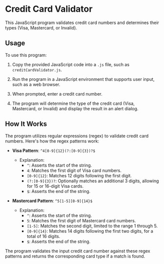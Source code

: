 # Credit Card Validator

This JavaScript program validates credit card numbers and determines their types (Visa, Mastercard, or Invalid).

## Usage

To use this program:

1. Copy the provided JavaScript code into a `.js` file, such as `creditCardValidator.js`.

2. Run the program in a JavaScript environment that supports user input, such as a web browser.

3. When prompted, enter a credit card number.

4. The program will determine the type of the credit card (Visa, Mastercard, or Invalid) and display the result in an alert dialog.

## How It Works

The program utilizes regular expressions (regex) to validate credit card numbers. Here's how the regex patterns work:

- **Visa Pattern**: `^4[0-9]{12}(?:[0-9]{3})?$`

  - Explanation:
    - `^`: Asserts the start of the string.
    - `4`: Matches the first digit of Visa card numbers.
    - `[0-9]{12}`: Matches 12 digits following the first digit.
    - `(?:[0-9]{3})?`: Optionally matches an additional 3 digits, allowing for 15 or 16-digit Visa cards.
    - `$`: Asserts the end of the string.

- **Mastercard Pattern**: `^5[1-5][0-9]{14}$`
  - Explanation:
    - `^`: Asserts the start of the string.
    - `5`: Matches the first digit of Mastercard card numbers.
    - `[1-5]`: Matches the second digit, limited to the range 1 through 5.
    - `[0-9]{14}`: Matches 14 digits following the first two digits, for a total of 16 digits.
    - `$`: Asserts the end of the string.

The program validates the input credit card number against these regex patterns and returns the corresponding card type if a match is found.

